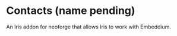 
Contacts (name pending)
=======

An Iris addon for neoforge that allows Iris to work with Embeddium.

